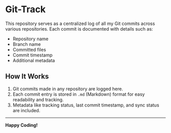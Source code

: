 # Git-Track

This repository serves as a centralized log of all my Git commits across various repositories. Each commit is documented with details such as:

- Repository name
- Branch name
- Committed files
- Commit timestamp
- Additional metadata

## How It Works

1. Git commits made in any repository are logged here.
2. Each commit entry is stored in `.md` (Markdown) format for easy readability and tracking.
3. Metadata like tracking status, last commit timestamp, and sync status are included.

---

**Happy Coding!**
